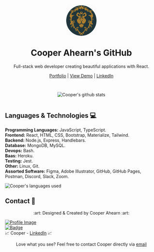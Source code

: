 <p align="center">
 <img width="100px" src="./media/my_life.jpg" align="center" alt="Valiant Artwork" />
 <h1 align="center">Cooper Ahearn's GitHub</h1>
 <p align="center">Full-stack web developer creating beautiful applications with React.</p>
</p>

  <p align="center">
    <a href="https://94cooper94.github.io/portfolio/">Portfolio</a>
    |
    <a href="https://94cooper94.github.io/weatherDashboard/">View Demo</a>
    |
    <a href="https://www.linkedin.com/in/lcahearn/">LinkedIn</a>
  </p>  
  <br>
  <p align="center">
    <img alt="Cooper's github stats" src="https://github-readme-stats.vercel.app/api?username=94Cooper94&count_private=true&theme=tokyonight" />
    <br />
    <br />
  </p>
</p>

## Languages & Technologies :computer:

**Programming Languages:** JavaScript, TypeScript. <br>
**Frontend:** React, HTML, CSS, Bootstrap, Materialize, Tailwind. <br>
**Backend:** Node.js, Express, Handlebars. <br>
**Database:** MongoDB, MySQL. <br>
**Devops:** Bash. <br>
**Baas:** Heroku. <br>
**Testing:** Jest. <br>
**Other:** Linux, Git. <br>
**Assorted Software:** Figma, Adobe Illustrator, GitHub, GitHub Pages, Postman, Discord, Slack, Zoom. <br>
<!-- Mobile:  <br> -->
<!-- AI/ML:  <br> -->

![Cooper's languages used](https://github-readme-stats.vercel.app/api/top-langs?username=94Cooper94&count_private=true&theme=tokyonight)

## Contact :email:

<p align="center">
:art: Designed & Created by Cooper Ahearn :art:

<a href="https://github.com/94Cooper94">![Profile Image](https://github.com/94Cooper94.png?size=50)</a>
<br>
<a href="https://github.com/94Cooper94">![Badge](https://img.shields.io/badge/Github-94Cooper94-4cbbb9)</a>
<br>
:chart_with_upwards_trend: Cooper - <a href="https://www.linkedin.com/in/lcahearn/">LinkedIn</a> :chart_with_upwards_trend:
<br>
</p>

<p align="center">Love what you see? Feel free to contact Cooper directly via <a href="mailto:LCAhearn94@gmail.com">email</a></p>